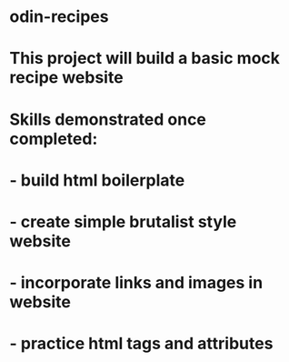 # odin-recipes
# This project will build a basic mock recipe website
# Skills demonstrated once completed:
# - build html boilerplate
# - create simple brutalist style website
# - incorporate links and images in website
# - practice html tags and attributes